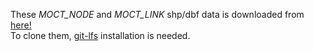 ﻿These _MOCT\_NODE_ and _MOCT\_LINK_ shp/dbf data is downloaded from <a href="https://nodelink.its.go.kr/Common/download.aspx?mapPath=/FileData/Pds&fileName=[2016-11-16] 전국표준노드링크, 업데이트 리스트.zip">here!</a><br>
To clone them, <a href="https://git-lfs.github.com/">git-lfs</a> installation is needed.
